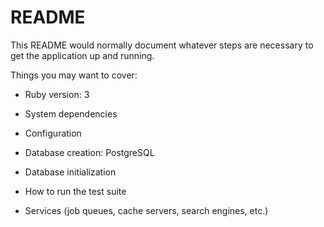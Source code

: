 # README

This README would normally document whatever steps are necessary to get the
application up and running.

Things you may want to cover:

* Ruby version: 3

* System dependencies

* Configuration

* Database creation: PostgreSQL

* Database initialization

* How to run the test suite

* Services (job queues, cache servers, search engines, etc.)
